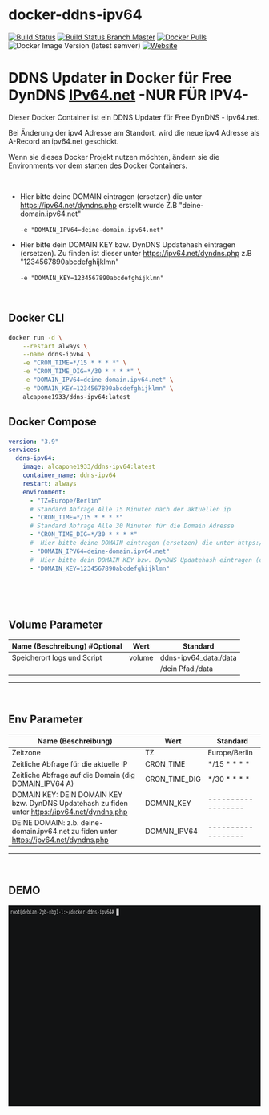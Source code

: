 # docker-ddns-ipv64

[![Build Status](https://shields.cosanostra-cloud.de/drone/build/alcapone1933/docker-ddns-ipv64?logo=drone&server=https%3A%2F%2Fdrone.docker-for-life.de)](https://drone.docker-for-life.de/alcapone1933/docker-ddns-ipv64)
[![Build Status Branch Master](https://shields.cosanostra-cloud.de/drone/build/alcapone1933/docker-ddns-ipv64/master?logo=drone&label=build%20%5Bbranch%20master%5D&server=https%3A%2F%2Fdrone.docker-for-life.de)](https://drone.docker-for-life.de/alcapone1933/docker-ddns-ipv64/branches)
[![Docker Pulls](https://shields.cosanostra-cloud.de/docker/pulls/alcapone1933/ddns-ipv64?logo=docker&logoColor=blue)](https://hub.docker.com/r/alcapone1933/ddns-ipv64/tags)
![Docker Image Version (latest semver)](https://shields.cosanostra-cloud.de/docker/v/alcapone1933/ddns-ipv64?sort=semver&logo=docker&logoColor=blue&label=dockerhub%20version)
[![Website](https://shields.cosanostra-cloud.de/website?down_color=red&down_message=down&label=Status%20Webseite%20IPV64.NET&style=plastic&up_color=green&up_message=ready&url=https%3A%2F%2Fipv64.net%2F)](https://ipv64.net/)
&nbsp;

# DDNS Updater in Docker für Free DynDNS [IPv64.net](https://ipv64.net/) -NUR FÜR IPV4-

Dieser Docker Container ist ein DDNS Updater für Free DynDNS - ipv64.net.

Bei Änderung der ipv4 Adresse am Standort, wird die neue ipv4 Adresse als A-Record an ipv64.net geschickt.

Wenn sie dieses Docker Projekt nutzen möchten, ändern sie die Environments vor dem starten des Docker Containers.

&nbsp;

  * Hier bitte deine DOMAIN eintragen (ersetzen) die unter https://ipv64.net/dyndns.php erstellt wurde Z.B "deine-domain.ipv64.net"

    `-e "DOMAIN_IPV64=deine-domain.ipv64.net"`

  * Hier bitte dein DOMAIN KEY bzw. DynDNS Updatehash eintragen (ersetzen). Zu finden ist dieser unter https://ipv64.net/dyndns.php z.B "1234567890abcdefghijklmn"

    `-e "DOMAIN_KEY=1234567890abcdefghijklmn"`

&nbsp;

## Docker CLI

```bash
docker run -d \
    --restart always \
    --name ddns-ipv64 \
    -e "CRON_TIME=*/15 * * * *" \
    -e "CRON_TIME_DIG=*/30 * * * *" \
    -e "DOMAIN_IPV64=deine-domain.ipv64.net" \
    -e "DOMAIN_KEY=1234567890abcdefghijklmn" \
    alcapone1933/ddns-ipv64:latest

```

## Docker Compose

```yaml
version: "3.9"
services:
  ddns-ipv64:
    image: alcapone1933/ddns-ipv64:latest
    container_name: ddns-ipv64
    restart: always
    environment:
      - "TZ=Europe/Berlin"
      # Standard Abfrage Alle 15 Minuten nach der aktuellen ip
      - "CRON_TIME=*/15 * * * *"
      # Standard Abfrage Alle 30 Minuten für die Domain Adresse 
      - "CRON_TIME_DIG=*/30 * * * *"
      #  Hier bitte deine DOMAIN eintragen (ersetzen) die unter https://ipv64.net/dyndns.php erstellt wurde Z.B "deine-domain.ipv64.net"
      - "DOMAIN_IPV64=deine-domain.ipv64.net"
      #  Hier bitte dein DOMAIN KEY bzw. DynDNS Updatehash eintragen (ersetzen). Zu finden ist dieser unter https://ipv64.net/dyndns.php z.B "1234567890abcdefghijklmn"
      - "DOMAIN_KEY=1234567890abcdefghijklmn"

```

&nbsp;

&nbsp;

## Volume Parameter

| Name (Beschreibung) #Optional | Wert    | Standard              |
| ----------------------------- | ------- | --------------------- |
| Speicherort logs und Script   | volume  | ddns-ipv64_data:/data |
|                               |         | /dein Pfad:/data      |

* * *

&nbsp;

## Env Parameter

| Name (Beschreibung)                                                                             | Wert            | Standard           |
| ----------------------------------------------------------------------------------------------- | --------------- | ------------------ |
| Zeitzone                                                                                        | TZ              | Europe/Berlin      |
| Zeitliche Abfrage für die aktuelle IP                                                           | CRON_TIME       | */15 * * * *       |
| Zeitliche Abfrage auf die Domain (dig DOMAIN_IPV64 A)                                           | CRON_TIME_DIG   | */30 * * * *       |
| DOMAIN KEY: DEIN DOMAIN KEY bzw. DynDNS Updatehash zu fiden unter https://ipv64.net/dyndns.php  | DOMAIN_KEY      | ------------------ |
| DEINE DOMAIN: z.b. deine-domain.ipv64.net zu fiden unter          https://ipv64.net/dyndns.php  | DOMAIN_IPV64    | ------------------ |

* * *

&nbsp;

## DEMO

<img src="demo/demo.gif" width="700" height="400">

